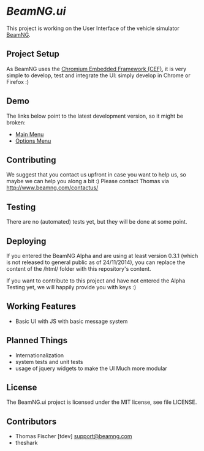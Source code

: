 # _BeamNG.ui_

This project is working on the User Interface of the vehicle simulator [BeamNG](http://www.beamng.com).

## Project Setup

As BeamNG uses the [Chromium Embedded Framework (CEF)](https://code.google.com/p/chromiumembedded/), it is very simple to develop, test and integrate the UI: simply develop in Chrome or Firefox :)

## Demo

The links below point to the latest development version, so it might be broken:
* [Main Menu](http://rawgithub.com/BeamNG/ui/master/mainmenu.html)
* [Options Menu](http://rawgithub.com/BeamNG/ui/master/options.html)

## Contributing

We suggest that you contact us upfront in case you want to help us, so maybe we can help you along a bit :)
Please contact Thomas via http://www.beamng.com/contactus/

## Testing

There are no (automated) tests yet, but they will be done at some point.

## Deploying

If you entered the BeamNG Alpha and are using at least version 0.3.1 (which is not released to general public as of 24/11/2014), you can replace the content of the /html/ folder with this repository's content.

If you want to contribute to this project and have not entered the Alpha Testing yet, we will happily provide you with keys :)

## Working Features

* Basic UI with JS with basic message system

## Planned Things

* Internationalization
* system tests and unit tests
* usage of jquery widgets to make the UI Much more modular

## License

The BeamNG.ui project is licensed under the MIT license, see file LICENSE.


## Contributors

* Thomas Fischer [tdev] <support@beamng.com>
* theshark
